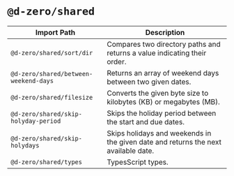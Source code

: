 # `@d-zero/shared`

| Import Path                           | Description                                                                        |
| ------------------------------------- | ---------------------------------------------------------------------------------- |
| `@d-zero/shared/sort/dir`             | Compares two directory paths and returns a value indicating their order.           |
| `@d-zero/shared/between-weekend-days` | Returns an array of weekend days between two given dates.                          |
| `@d-zero/shared/filesize`             | Converts the given byte size to kilobytes (KB) or megabytes (MB).                  |
| `@d-zero/shared/skip-holyday-period`  | Skips the holiday period between the start and due dates.                          |
| `@d-zero/shared/skip-holydays`        | Skips holidays and weekends in the given date and returns the next available date. |
| `@d-zero/shared/types`                | TypesScript types.                                                                 |
